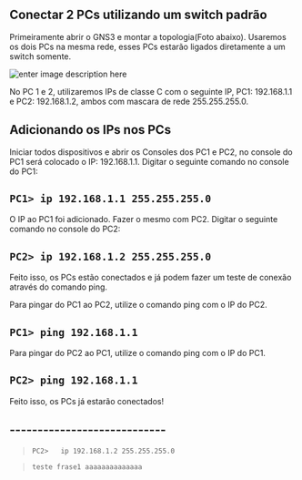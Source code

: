 **Conectar 2 PCs utilizando um switch padrão**
----------------------------------------------

Primeiramente abrir o GNS3 e montar a topologia(Foto abaixo).
Usaremos os dois PCs na mesma rede, esses PCs estarão ligados diretamente a um switch somente.

![enter image description here](https://uploaddeimagens.com.br/images/001/133/776/original/Conectar_2Pcs2.png?1507922374)

No PC 1 e 2, utilizaremos IPs de classe C com o seguinte IP, PC1: 192.168.1.1 e PC2: 192.168.1.2, ambos com mascara de rede 255.255.255.0. 

## Adicionando os IPs nos PCs ##
Iniciar todos dispositivos e abrir os Consoles dos PC1 e PC2, no console do PC1 será colocado o IP: 192.168.1.1.
Digitar o seguinte comando no console do PC1:

 `PC1> ip 192.168.1.1 255.255.255.0`
-------------------------------------

O IP ao PC1 foi adicionado. Fazer o mesmo com PC2.
Digitar o seguinte comando no console do PC2:

 `PC2> ip 192.168.1.2 255.255.255.0`
-------------------------------------


Feito isso, os PCs estão conectados e já podem fazer um teste de conexão através do comando ping.

Para pingar do PC1 ao PC2, utilize o comando ping com o IP do PC2.

    

 `PC1> ping 192.168.1.1`
-------------------------


Para pingar do PC2 ao PC1, utilize o comando ping com o IP do PC1.

 `PC2> ping 192.168.1.1`
-------------------------

Feito isso, os PCs já estarão conectados!


## ---------------------------- ##

> `PC2>   ip 192.168.1.2 255.255.255.0`


> `teste frase1 aaaaaaaaaaaaaa`

